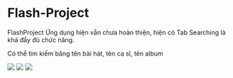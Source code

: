 # Flash-Project
FlashProject
Ứng dụng hiện vẫn chưa hoàn thiện, hiện có Tab Searching là khá đầy đủ chức năng. 

Có thể tìm kiếm băng tên bài hát, tên ca sĩ, tên album

<img src="https://firebasestorage.googleapis.com/v0/b/b1test-3bc83.appspot.com/o/2020-08-03%2012.46.22.gif?alt=media&token=f024c0df-0265-4cfa-a35c-19c2760ae353">

<img src="https://firebasestorage.googleapis.com/v0/b/b1test-3bc83.appspot.com/o/2020-08-03%2012.46.43.gif?alt=media&token=a4b89c94-712c-4036-a382-2972702077e0">

<img src="https://firebasestorage.googleapis.com/v0/b/b1test-3bc83.appspot.com/o/2020-08-03%2012.47.08.gif?alt=media&token=e5318f9f-e59b-4306-b94f-8723c651a189">
